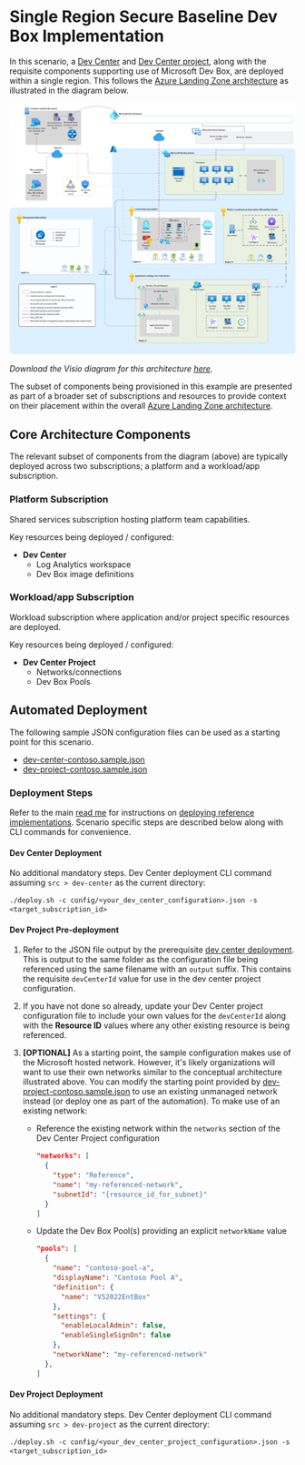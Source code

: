 # Single Region Secure Baseline Dev Box Implementation

In this scenario, a [Dev Center](https://learn.microsoft.com/azure/templates/microsoft.devcenter/devcenters) and [Dev Center project](https://learn.microsoft.com/azure/templates/microsoft.devcenter/projects), along with the requisite components supporting use of Microsoft Dev Box, are deployed within a single region. This follows the [Azure Landing Zone architecture](https://learn.microsoft.com/azure/cloud-adoption-framework/ready/landing-zone/#azure-landing-zone-architecture) as illustrated in the diagram below.

![Conceptual reference architecture for single region secure baseline scenario](../../images/single_region_secure_baseline.png)

*Download the Visio diagram for this architecture [here](/diagram/devbox-enterprise-scale-architecture.vsdx).*

The subset of components being provisioned in this example are presented as part of a broader set of subscriptions and resources to provide context on their placement within the overall [Azure Landing Zone architecture](https://learn.microsoft.com/azure/cloud-adoption-framework/ready/landing-zone/#azure-landing-zone-architecture).

## Core Architecture Components

The relevant subset of components from the diagram (above) are typically deployed across two subscriptions; a platform and a workload/app subscription.

### Platform Subscription

Shared services subscription hosting platform team capabilities.

Key resources being deployed / configured:

- **Dev Center**
  - Log Analytics workspace
  - Dev Box image definitions

### Workload/app Subscription

Workload subscription where application and/or project specific resources are deployed.

Key resources being deployed / configured:

- **Dev Center Project**
  - Networks/connections
  - Dev Box Pools

## Automated Deployment

The following sample JSON configuration files can be used as a starting point for this scenario.

- [dev-center-contoso.sample.json](../../src/dev-center/config/dev-center-contoso.sample.json)
- [dev-project-contoso.sample.json](../../src/dev-project/config/dev-project-contoso.sample.json)

### Deployment Steps

Refer to the main [read me](../../README.md) for instructions on [deploying reference implementations](../../README.md#deploying-reference-implementations). Scenario specific steps are described below along with CLI commands for convenience.

#### Dev Center Deployment

No additional mandatory steps. Dev Center deployment CLI command assuming ```src > dev-center``` as the current directory:

```azurecli
./deploy.sh -c config/<your_dev_center_configuration>.json -s <target_subscription_id>
```

#### Dev Project Pre-deployment

1. Refer to the JSON file output by the prerequisite [dev center deployment](#dev-center-deployment). This is output to the same folder as the configuration file being referenced using the same filename with an ```output``` suffix. This contains the requisite ```devCenterId``` value for use in the dev center project configuration.

1. If you have not done so already, update your Dev Center project configuration file to include your own values for the ```devCenterId``` along with the **Resource ID** values where any other existing resource is being referenced.

1. **[OPTIONAL]** As a starting point, the sample configuration makes use of the Microsoft hosted network. However, it's likely organizations will want to use their own networks similar to the conceptual architecture illustrated above. You can modify the starting point provided by [dev-project-contoso.sample.json](/src/dev-project/config/dev-project-contoso.sample.json) to use an existing unmanaged network instead (or deploy one as part of the automation). To make use of an existing network:

    - Reference the existing network within the ```networks``` section of the Dev Center Project configuration

        ```json
        "networks": [
          {
            "type": "Reference",
            "name": "my-referenced-network",
            "subnetId": "{resource_id_for_subnet}"
          }
        ]
        ```

    - Update the Dev Box Pool(s) providing an explicit ```networkName``` value

        ```json
        "pools": [
          {
            "name": "contoso-pool-a",
            "displayName": "Contoso Pool A",
            "definition": {
              "name": "VS2022EntBox"
            },
            "settings": {
              "enableLocalAdmin": false,
              "enableSingleSignOn": false
            },
            "networkName": "my-referenced-network"
          },
        ]
        ```

#### Dev Project Deployment

No additional mandatory steps. Dev Center deployment CLI command assuming ```src > dev-project``` as the current directory:

```azurecli
./deploy.sh -c config/<your_dev_center_project_configuration>.json -s <target_subscription_id>
```
